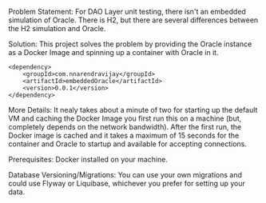 Problem Statement: For DAO Layer unit testing, there isn't an embedded simulation of Oracle. There is H2, but there are several differences between the H2 simulation and Oracle.

Solution: This project solves the problem by providing the Oracle instance as a Docker Image and spinning up a container with Oracle in it. 

    <dependency>
        <groupId>com.nnarendravijay</groupId>
        <artifactId>embeddedOracle</artifactId>
        <version>0.0.1</version>
    </dependency>
 
More Details: It nealy takes about a minute of two for starting up the default VM and caching the Docker Image you first run this on a machine (but, completely depends on the network bandwidth). After the first run, the Docker image is cached and it takes a maximum of 15 seconds for the container and Oracle to startup and available for accepting connections.

Prerequisites: Docker installed on your machine.

Database Versioning/Migrations: You can use your own migrations and could use Flyway or Liquibase, whichever you prefer for setting up your data. 

